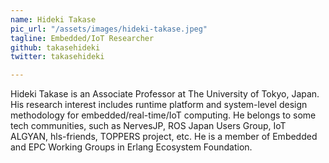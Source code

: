 ```yaml
---
name: Hideki Takase
pic_url: "/assets/images/hideki-takase.jpeg"
tagline: Embedded/IoT Researcher
github: takasehideki
twitter: takasehideki

---
```

Hideki Takase is an Associate Professor at The University of Tokyo, Japan. His research interest includes runtime platform and system-level design methodology for embedded/real-time/IoT computing. He belongs to some tech communities, such as NervesJP, ROS Japan Users Group, IoT ALGYAN, hls-friends, TOPPERS project, etc. He is a member of Embedded and EPC Working Groups in Erlang Ecosystem Foundation.
